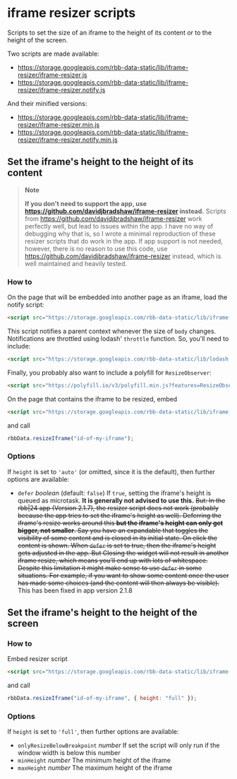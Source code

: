 # iframe resizer scripts

Scripts to set the size of an iframe to the height of its content or to the height of the screen.

Two scripts are made available:

- https://storage.googleapis.com/rbb-data-static/lib/iframe-resizer/iframe-resizer.js
- https://storage.googleapis.com/rbb-data-static/lib/iframe-resizer/iframe-resizer.notify.js

And their minified versions:

- https://storage.googleapis.com/rbb-data-static/lib/iframe-resizer/iframe-resizer.min.js
- https://storage.googleapis.com/rbb-data-static/lib/iframe-resizer/iframe-resizer.notify.min.js

## Set the iframe's height to the height of its content

> **Note**
> 
> **If you don't need to support the app, use https://github.com/davidjbradshaw/iframe-resizer instead.** Scripts from https://github.com/davidjbradshaw/iframe-resizer work perfectly well, but lead to issues within the app. I have no way of debugging why that is, so I wrote a minimal reproduction of these resizer scripts that do work in the app. If app support is not needed, however, there is no reason to use this code, use https://github.com/davidjbradshaw/iframe-resizer instead, which is well maintained and heavily tested.

### How to

On the page that will be embedded into another page as an iframe, load the notify script:

```html
<script src="https://storage.googleapis.com/rbb-data-static/lib/iframe-resizer/iframe-resizer.notify.js"></script>
```

This script notifies a parent context whenever the size of `body` changes. Notifications are throttled using lodash' `throttle` function. So, you'll need to include:

```html
<script src="https://storage.googleapis.com/rbb-data-static/lib/lodash.throttle.js"></script>
```

Finally, you probably also want to include a polyfill for `ResizeObserver`:

```html
<script src="https://polyfill.io/v3/polyfill.min.js?features=ResizeObserver"></script>
```

On the page that contains the iframe to be resized, embed

```html
<script src="https://storage.googleapis.com/rbb-data-static/lib/iframe-resizer/iframe-resizer.js"></script>
```

and call

```js
rbbData.resizeIframe("id-of-my-iframe");
```

### Options

If `height` is set to `'auto'` (or omitted, since it is the default), then further options are available:

- `defer` _boolean_ (default: `false`) If `true`, setting the iframe's height is queued as microtask. **It is generally not advised to use this.** ~~But: In the rbb|24 app (Version 2.1.7), the resizer script does not work (probably because the app tries to set the iframe's height as well). Deferring the iframe's resize works around this **but the iframe's height can only get bigger, not smaller**. Say you have an expandable that toggles the visibility of some content and is closed in its initial state. On click the content is shown. When `defer` is set to true, then the iframe's height gets adjusted in the app. But Closing the widget will not result in another iframe resize, which means you'll end up with lots of whitespace. Despite this limitation it might make sense to use `defer` in some situations. For example, if you want to show some content once the user has made some choices (and the content will then always be visible).~~ This has been fixed in app version 2.1.8

## Set the iframe's height to the height of the screen

### How to

Embed resizer script

```html
<script src="https://storage.googleapis.com/rbb-data-static/lib/iframe-resizer/iframe-resizer.js"></script>
```

and call

```js
rbbData.resizeIframe("id-of-my-iframe", { height: "full" });
```

### Options

If `height` is set to `'full'`, then further options are available:

- `onlyResizeBelowBreakpoint` _number_ If set the script will only run if the window width is below this number
- `minHeight` _number_ The minimum height of the iframe
- `maxHeight` _number_ The maximum height of the iframe
